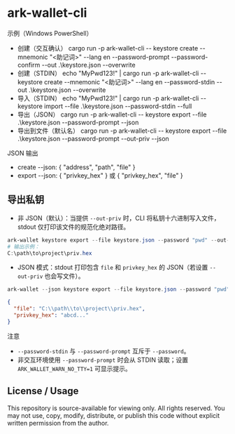 # ark-wallet-cli

示例（Windows PowerShell）
- 创建（交互确认）
  cargo run -p ark-wallet-cli -- keystore create --mnemonic "<助记词>" --lang en --password-prompt --password-confirm --out .\keystore.json --overwrite
- 创建（STDIN）
  echo "MyPwd123!" | cargo run -p ark-wallet-cli -- keystore create --mnemonic "<助记词>" --lang en --password-stdin --out .\keystore.json --overwrite
- 导入（STDIN）
  echo "MyPwd123!" | cargo run -p ark-wallet-cli -- keystore import --file .\keystore.json --password-stdin --full
- 导出（JSON）
  cargo run -p ark-wallet-cli -- keystore export --file .\keystore.json --password-prompt --json
- 导出到文件（默认名）
  cargo run -p ark-wallet-cli -- keystore export --file .\keystore.json --password-prompt --out-priv --json

JSON 输出
- create --json: { "address", "path", "file" }
- export --json: { "privkey_hex" } 或 { "privkey_hex", "file" }

## 导出私钥

- 非 JSON（默认）：当提供 `--out-priv` 时，CLI 将私钥十六进制写入文件，stdout 仅打印该文件的规范化绝对路径。
```powershell
ark-wallet keystore export --file keystore.json --password "pwd" --out-priv priv.hex
# 输出示例：
C:\path\to\project\priv.hex
```

- JSON 模式：stdout 打印包含 `file` 和 `privkey_hex` 的 JSON（若设置 `--out-priv` 也会写文件）。
```powershell
ark-wallet --json keystore export --file keystore.json --password "pwd" --out-priv priv.hex
```
```json
{
  "file": "C:\\path\\to\\project\\priv.hex",
  "privkey_hex": "abcd..."
}
```

注意
- `--password-stdin` 与 `--password-prompt` 互斥于 `--password`。
- 非交互环境使用 `--password-prompt` 时会从 STDIN 读取；设置 `ARK_WALLET_WARN_NO_TTY=1` 可显示提示。

## License / Usage
This repository is source-available for viewing only. All rights reserved.
You may not use, copy, modify, distribute, or publish this code without
explicit written permission from the author.